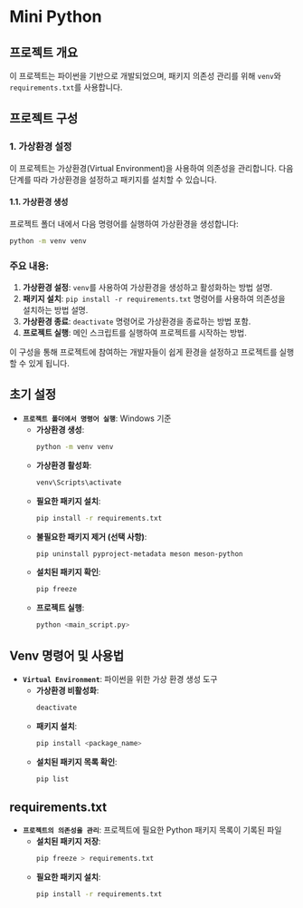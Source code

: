 # Mini Python

## 프로젝트 개요

이 프로젝트는 파이썬을 기반으로 개발되었으며, 패키지 의존성 관리를 위해 `venv`와 `requirements.txt`를 사용합니다.

## 프로젝트 구성

### 1. 가상환경 설정

이 프로젝트는 가상환경(Virtual Environment)을 사용하여 의존성을 관리합니다. 다음 단계를 따라 가상환경을 설정하고 패키지를 설치할 수 있습니다.

#### 1.1. 가상환경 생성

프로젝트 폴더 내에서 다음 명령어를 실행하여 가상환경을 생성합니다:

```bash
python -m venv venv
```

### 주요 내용:

1. **가상환경 설정**: `venv`를 사용하여 가상환경을 생성하고 활성화하는 방법 설명.
2. **패키지 설치**: `pip install -r requirements.txt` 명령어를 사용하여 의존성을 설치하는 방법 설명.
3. **가상환경 종료**: `deactivate` 명령어로 가상환경을 종료하는 방법 포함.
4. **프로젝트 실행**: 메인 스크립트를 실행하여 프로젝트를 시작하는 방법.

이 구성을 통해 프로젝트에 참여하는 개발자들이 쉽게 환경을 설정하고 프로젝트를 실행할 수 있게 됩니다.

## 초기 설정

- **`프로젝트 폴더에서 명령어 실행`**: Windows 기준
    - **가상환경 생성**:
      ```bash
      python -m venv venv
      ```
    - **가상환경 활성화**:
      ```bash
      venv\Scripts\activate
      ```
    - **필요한 패키지 설치**:
      ```bash
      pip install -r requirements.txt
      ```
    - **불필요한 패키지 제거 (선택 사항)**:
      ```bash
      pip uninstall pyproject-metadata meson meson-python
      ```
    - **설치된 패키지 확인**:
      ```bash
      pip freeze
      ```
    - **프로젝트 실행**:
      ```bash
      python <main_script.py>
      ```

## Venv 명령어 및 사용법

- **`Virtual Environment`**: 파이썬을 위한 가상 환경 생성 도구
    - **가상환경 비활성화**:
      ```bash
      deactivate
      ```
    - **패키지 설치**:
      ```bash
      pip install <package_name>
      ```
    - **설치된 패키지 목록 확인**:
      ```bash
      pip list
      ```

## requirements.txt

- **`프로젝트의 의존성을 관리`**: 프로젝트에 필요한 Python 패키지 목록이 기록된 파일
    - **설치된 패키지 저장**:
      ```bash
      pip freeze > requirements.txt
      ```
    - **필요한 패키지 설치**:
      ```bash
      pip install -r requirements.txt
      ```

